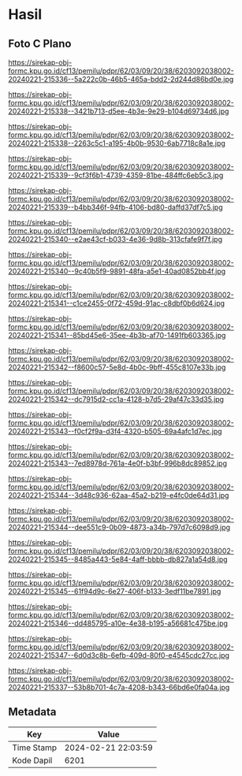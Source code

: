 # Hasil

## Foto C Plano

https://sirekap-obj-formc.kpu.go.id/cf13/pemilu/pdpr/62/03/09/20/38/6203092038002-20240221-215336--5a222c0b-46b5-465a-bdd2-2d244d86bd0e.jpg

https://sirekap-obj-formc.kpu.go.id/cf13/pemilu/pdpr/62/03/09/20/38/6203092038002-20240221-215338--3421b713-d5ee-4b3e-9e29-b104d69734d6.jpg

https://sirekap-obj-formc.kpu.go.id/cf13/pemilu/pdpr/62/03/09/20/38/6203092038002-20240221-215338--2263c5c1-a195-4b0b-9530-6ab7718c8a1e.jpg

https://sirekap-obj-formc.kpu.go.id/cf13/pemilu/pdpr/62/03/09/20/38/6203092038002-20240221-215339--9cf3f6b1-4739-4359-81be-484ffc6eb5c3.jpg

https://sirekap-obj-formc.kpu.go.id/cf13/pemilu/pdpr/62/03/09/20/38/6203092038002-20240221-215339--b4bb346f-94fb-4106-bd80-daffd37df7c5.jpg

https://sirekap-obj-formc.kpu.go.id/cf13/pemilu/pdpr/62/03/09/20/38/6203092038002-20240221-215340--e2ae43cf-b033-4e36-9d8b-313cfafe9f7f.jpg

https://sirekap-obj-formc.kpu.go.id/cf13/pemilu/pdpr/62/03/09/20/38/6203092038002-20240221-215340--9c40b5f9-9891-48fa-a5e1-40ad0852bb4f.jpg

https://sirekap-obj-formc.kpu.go.id/cf13/pemilu/pdpr/62/03/09/20/38/6203092038002-20240221-215341--c1ce2455-0f72-459d-91ac-c8dbf0b6d624.jpg

https://sirekap-obj-formc.kpu.go.id/cf13/pemilu/pdpr/62/03/09/20/38/6203092038002-20240221-215341--85bd45e6-35ee-4b3b-af70-1491fb603365.jpg

https://sirekap-obj-formc.kpu.go.id/cf13/pemilu/pdpr/62/03/09/20/38/6203092038002-20240221-215342--f8600c57-5e8d-4b0c-9bff-455c8107e33b.jpg

https://sirekap-obj-formc.kpu.go.id/cf13/pemilu/pdpr/62/03/09/20/38/6203092038002-20240221-215342--dc7915d2-cc1a-4128-b7d5-29af47c33d35.jpg

https://sirekap-obj-formc.kpu.go.id/cf13/pemilu/pdpr/62/03/09/20/38/6203092038002-20240221-215343--f0cf2f9a-d3f4-4320-b505-69a4afc1d7ec.jpg

https://sirekap-obj-formc.kpu.go.id/cf13/pemilu/pdpr/62/03/09/20/38/6203092038002-20240221-215343--7ed8978d-761a-4e0f-b3bf-996b8dc89852.jpg

https://sirekap-obj-formc.kpu.go.id/cf13/pemilu/pdpr/62/03/09/20/38/6203092038002-20240221-215344--3d48c936-62aa-45a2-b219-e4fc0de64d31.jpg

https://sirekap-obj-formc.kpu.go.id/cf13/pemilu/pdpr/62/03/09/20/38/6203092038002-20240221-215344--dee551c9-0b09-4873-a34b-797d7c6098d9.jpg

https://sirekap-obj-formc.kpu.go.id/cf13/pemilu/pdpr/62/03/09/20/38/6203092038002-20240221-215345--8485a443-5e84-4aff-bbbb-db827a1a54d8.jpg

https://sirekap-obj-formc.kpu.go.id/cf13/pemilu/pdpr/62/03/09/20/38/6203092038002-20240221-215345--61f94d9c-6e27-406f-b133-3edf11be7891.jpg

https://sirekap-obj-formc.kpu.go.id/cf13/pemilu/pdpr/62/03/09/20/38/6203092038002-20240221-215346--dd485795-a10e-4e38-b195-a56681c475be.jpg

https://sirekap-obj-formc.kpu.go.id/cf13/pemilu/pdpr/62/03/09/20/38/6203092038002-20240221-215347--6d0d3c8b-6efb-409d-80f0-e4545cdc27cc.jpg

https://sirekap-obj-formc.kpu.go.id/cf13/pemilu/pdpr/62/03/09/20/38/6203092038002-20240221-215337--53b8b701-4c7a-4208-b343-66bd6e0fa04a.jpg


## Metadata

| Key        | Value               |
| ---------- | ------------------- |
| Time Stamp | 2024-02-21 22:03:59 |
| Kode Dapil | 6201                |




